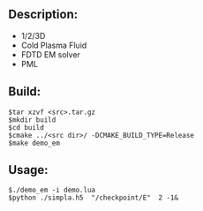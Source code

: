 
Description:
----------------------
  - 1/2/3D
  - Cold Plasma Fluid
  - FDTD EM solver
  - PML

Build:
--------------
    $tar xzvf <src>.tar.gz
    $mkdir build
    $cd build
    $cmake ../<src dir>/ -DCMAKE_BUILD_TYPE=Release
    $make demo_em

Usage:
----------------------
    $./demo_em -i demo.lua
    $python ./simpla.h5  "/checkpoint/E"  2 -1&

